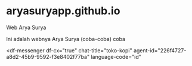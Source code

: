# aryasuryapp.github.io
Web Arya Surya

Ini adalah webnya Arya Surya (coba-coba)
coba

<script src="https://www.gstatic.com/dialogflow-console/fast/messenger-cx/bootstrap.js?v=1"></script>
<df-messenger
  df-cx="true"
  chat-title="toko-kopi"
  agent-id="226f4727-a8d2-45b9-9592-f3e8402f77ba"
  language-code="id"
></df-messenger>
